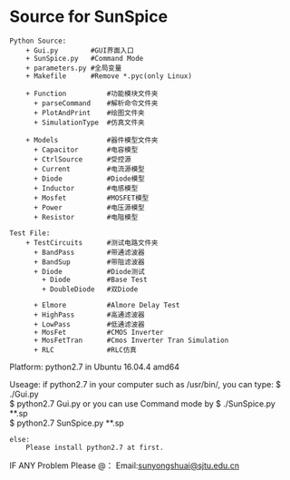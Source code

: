 # Source for SunSpice
    Python Source:
        + Gui.py		#GUI界面入口
		+ SunSpice.py 	#Command Mode
		+ parameters.py	#全局变量
		+ Makefile		#Remove *.pyc(only Linux)
		
		+ Function			#功能模块文件夹
		  + parseCommand 	#解析命令文件夹
		  + PlotAndPrint	#绘图文件夹
		  + SimulationType  #仿真文件夹
		  
		+ Models			#器件模型文件夹
		  + Capacitor		#电容模型
		  + CtrlSource		#受控源
		  + Current			#电流源模型
		  + Diode			#Diode模型
		  + Inductor    	#电感模型
		  + Mosfet 			#MOSFET模型
		  + Power			#电压源模型
		  + Resistor		#电阻模型
		
	Test File:
		+ TestCircuits  	#测试电路文件夹
		  + BandPass		#带通滤波器
		  + BandSup			#带阻滤波器
		  + Diode			#Diode测试
			+ Diode 		#Base Test
			+ DoubleDiode	#双Diode
			
		  + Elmore			#Almore Delay Test
		  + HighPass		#高通滤波器
		  + LowPass			#低通滤波器
		  + MosFet			#CMOS Inverter
		  + MosFetTran		#Cmos Inverter Tran Simulation
		  + RLC				#RLC仿真
		
Platform: python2.7 in Ubuntu 16.04.4 amd64 

Useage:
    if python2.7 in your computer such as /usr/bin/, you can type:
        $ ./Gui.py   \
        $ python2.7 Gui.py
		or you can use Command mode by 
		$ ./SunSpice.py **.sp \
		$ python2.7 SunSpice.py **.sp
    
    else:
        Please install python2.7 at first.
		
IF ANY Problem Please @：
Email:sunyongshuai@sjtu.edu.cn
